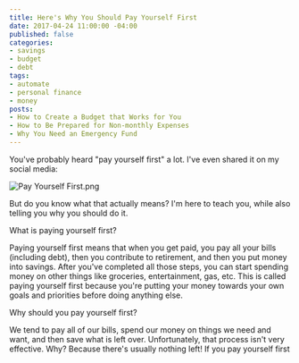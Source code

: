 ```yaml
---
title: Here's Why You Should Pay Yourself First
date: 2017-04-24 11:00:00 -04:00
published: false
categories:
- savings
- budget
- debt
tags:
- automate
- personal finance
- money
posts:
- How to Create a Budget that Works for You
- How to Be Prepared for Non-monthly Expenses
- Why You Need an Emergency Fund
---
```


You've probably heard "pay yourself first" a lot. I've even shared it on my social media:

![Pay Yourself First.png](/uploads/Pay%20Yourself%20First.png)

But do you know what that actually means? I'm here to teach you, while also telling you why you should do it.

What is paying yourself first?

Paying yourself first means that when you get paid, you pay all your bills (including debt), then you contribute to retirement, and then you put money into savings. After you've completed all those steps, you can start spending money on other things like groceries, entertainment, gas, etc. This is called paying yourself first because you're putting your money towards your own goals and priorities before doing anything else.

Why should you pay yourself first?

We tend to pay all of our bills, spend our money on things we need and want, and then save what is left over. Unfortunately, that process isn't very effective. Why? Because there's usually nothing left! If you pay yourself first